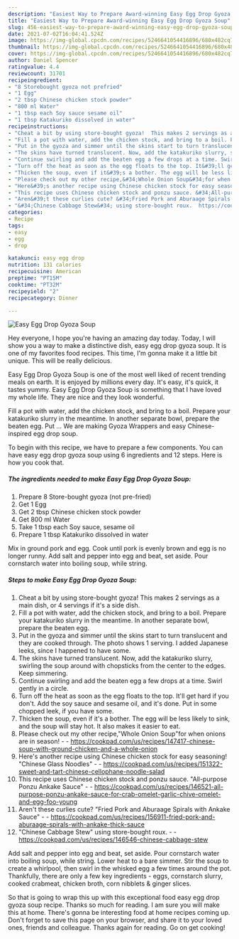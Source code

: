 ```yaml
---
description: "Easiest Way to Prepare Award-winning Easy Egg Drop Gyoza Soup"
title: "Easiest Way to Prepare Award-winning Easy Egg Drop Gyoza Soup"
slug: 456-easiest-way-to-prepare-award-winning-easy-egg-drop-gyoza-soup
date: 2021-07-02T16:04:41.524Z
image: https://img-global.cpcdn.com/recipes/5246641054416896/680x482cq70/easy-egg-drop-gyoza-soup-recipe-main-photo.jpg
thumbnail: https://img-global.cpcdn.com/recipes/5246641054416896/680x482cq70/easy-egg-drop-gyoza-soup-recipe-main-photo.jpg
cover: https://img-global.cpcdn.com/recipes/5246641054416896/680x482cq70/easy-egg-drop-gyoza-soup-recipe-main-photo.jpg
author: Daniel Spencer
ratingvalue: 4.4
reviewcount: 31701
recipeingredient:
- "8 Storebought gyoza not prefried"
- "1 Egg"
- "2 tbsp Chinese chicken stock powder"
- "800 ml Water"
- "1 tbsp each Soy sauce sesame oil"
- "1 tbsp Katakuriko dissolved in water"
recipeinstructions:
- "Cheat a bit by using store-bought gyoza!  This makes 2 servings as a main dish, or 4 servings if it&#39;s a side dish."
- "Fill a pot with water, add the chicken stock, and bring to a boil. Prepare your katakuriko slurry in the meantime. In another separate bowl, prepare the beaten egg."
- "Put in the gyoza and simmer until the skins start to turn translucent and they are cooked through. The photo shows 1 serving. I added Japanese leeks, since I happened to have some."
- "The skins have turned translucent. Now, add the katakuriko slurry, swirling the soup around with chopsticks from the center to the edges. Keep simmering."
- "Continue swirling and add the beaten egg a few drops at a time. Swirl gently in a circle."
- "Turn off the heat as soon as the egg floats to the top. It&#39;ll get hard if you don&#39;t. Add the soy sauce and sesame oil, and it&#39;s done. Put in some chopped leek, if you have some."
- "Thicken the soup, even if it&#39;s a bother. The egg will be less likely to sink, and the soup will stay hot. It also makes it easier to eat."
- "Please check out my other recipe,&#34;Whole Onion Soup&#34;for when onions are in season!  https://cookpad.com/us/recipes/147417-chinese-soup-with-ground-chicken-and-a-whole-onion"
- "Here&#39;s another recipe using Chinese chicken stock for easy seasoning! &#34;Chinese Glass Noodles&#34;  https://cookpad.com/us/recipes/151322-sweet-and-tart-chinese-cellophane-noodle-salad"
- "This recipe uses Chinese chicken stock and ponzu sauce. &#34;All-purpose Ponzu Ankake Sauce&#34;  https://cookpad.com/us/recipes/146521-all-purpose-ponzu-ankake-sauce-for-crab-omelet-garlic-chive-omelet-and-egg-foo-young"
- "Aren&#39;t these curlies cute? &#34;Fried Pork and Aburaage Spirals with Ankake Sauce&#34;  https://cookpad.com/us/recipes/156911-fried-pork-and-aburaage-spirals-with-ankake-thick-sauce"
- "&#34;Chinese Cabbage Stew&#34; using store-bought roux.  https://cookpad.com/us/recipes/146546-chinese-cabbage-stew"
categories:
- Recipe
tags:
- easy
- egg
- drop

katakunci: easy egg drop 
nutrition: 131 calories
recipecuisine: American
preptime: "PT15M"
cooktime: "PT32M"
recipeyield: "2"
recipecategory: Dinner

---
```



![Easy Egg Drop Gyoza Soup](https://img-global.cpcdn.com/recipes/5246641054416896/680x482cq70/easy-egg-drop-gyoza-soup-recipe-main-photo.jpg)

Hey everyone, I hope you're having an amazing day today. Today, I will show you a way to make a distinctive dish, easy egg drop gyoza soup. It is one of my favorites food recipes. This time, I'm gonna make it a little bit unique. This will be really delicious.

Easy Egg Drop Gyoza Soup is one of the most well liked of recent trending meals on earth. It is enjoyed by millions every day. It's easy, it's quick, it tastes yummy. Easy Egg Drop Gyoza Soup is something that I have loved my whole life. They are nice and they look wonderful.

Fill a pot with water, add the chicken stock, and bring to a boil. Prepare your katakuriko slurry in the meantime. In another separate bowl, prepare the beaten egg. Put … We are making Gyoza Wrappers and easy Chinese-inspired egg drop soup.


To begin with this recipe, we have to prepare a few components. You can have easy egg drop gyoza soup using 6 ingredients and 12 steps. Here is how you cook that.

<!--inarticleads1-->

##### The ingredients needed to make Easy Egg Drop Gyoza Soup:

1. Prepare 8 Store-bought gyoza (not pre-fried)
1. Get 1 Egg
1. Get 2 tbsp Chinese chicken stock powder
1. Get 800 ml Water
1. Take 1 tbsp each Soy sauce, sesame oil
1. Prepare 1 tbsp Katakuriko dissolved in water


Mix in ground pork and egg. Cook until pork is evenly brown and egg is no longer runny. Add salt and pepper into egg and beat, set aside. Pour cornstarch water into boiling soup, while string. 

<!--inarticleads2-->

##### Steps to make Easy Egg Drop Gyoza Soup:

1. Cheat a bit by using store-bought gyoza!  This makes 2 servings as a main dish, or 4 servings if it&#39;s a side dish.
1. Fill a pot with water, add the chicken stock, and bring to a boil. Prepare your katakuriko slurry in the meantime. In another separate bowl, prepare the beaten egg.
1. Put in the gyoza and simmer until the skins start to turn translucent and they are cooked through. The photo shows 1 serving. I added Japanese leeks, since I happened to have some.
1. The skins have turned translucent. Now, add the katakuriko slurry, swirling the soup around with chopsticks from the center to the edges. Keep simmering.
1. Continue swirling and add the beaten egg a few drops at a time. Swirl gently in a circle.
1. Turn off the heat as soon as the egg floats to the top. It&#39;ll get hard if you don&#39;t. Add the soy sauce and sesame oil, and it&#39;s done. Put in some chopped leek, if you have some.
1. Thicken the soup, even if it&#39;s a bother. The egg will be less likely to sink, and the soup will stay hot. It also makes it easier to eat.
1. Please check out my other recipe,&#34;Whole Onion Soup&#34;for when onions are in season! -  - https://cookpad.com/us/recipes/147417-chinese-soup-with-ground-chicken-and-a-whole-onion
1. Here&#39;s another recipe using Chinese chicken stock for easy seasoning! &#34;Chinese Glass Noodles&#34; -  - https://cookpad.com/us/recipes/151322-sweet-and-tart-chinese-cellophane-noodle-salad
1. This recipe uses Chinese chicken stock and ponzu sauce. &#34;All-purpose Ponzu Ankake Sauce&#34; -  - https://cookpad.com/us/recipes/146521-all-purpose-ponzu-ankake-sauce-for-crab-omelet-garlic-chive-omelet-and-egg-foo-young
1. Aren&#39;t these curlies cute? &#34;Fried Pork and Aburaage Spirals with Ankake Sauce&#34; -  - https://cookpad.com/us/recipes/156911-fried-pork-and-aburaage-spirals-with-ankake-thick-sauce
1. &#34;Chinese Cabbage Stew&#34; using store-bought roux. -  - https://cookpad.com/us/recipes/146546-chinese-cabbage-stew


Add salt and pepper into egg and beat, set aside. Pour cornstarch water into boiling soup, while string. Lower heat to a bare simmer. Stir the soup to create a whirlpool, then swirl in the whisked egg a few times around the pot. Thankfully, there are only a few key ingredients - eggs, cornstarch slurry, cooked crabmeat, chicken broth, corn nibblets &amp; ginger slices. 

So that is going to wrap this up with this exceptional food easy egg drop gyoza soup recipe. Thanks so much for reading. I am sure you will make this at home. There's gonna be interesting food at home recipes coming up. Don't forget to save this page on your browser, and share it to your loved ones, friends and colleague. Thanks again for reading. Go on get cooking!
